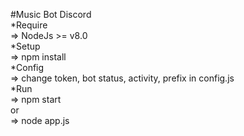 #Music Bot Discord<br>
*Require<br>
=> NodeJs >= v8.0<br>
*Setup<br>
=> npm install<br>
*Config<br>
=> change token, bot status, activity, prefix in config.js<br>
*Run <br>
=> npm start<br>
or<br>
=> node app.js<br>